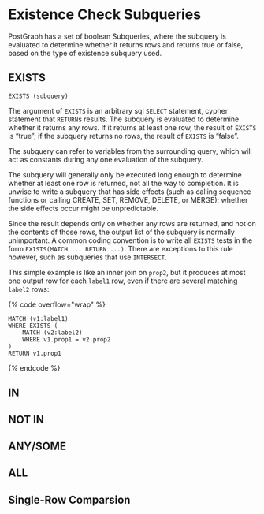 # Existence Check Subqueries

PostGraph has a set of boolean Subqueries, where the subquery is evaluated to determine whether it returns rows and returns true or false, based on the type of existence subquery used.

## EXISTS

```
EXISTS (subquery)
```

The argument of `EXISTS` is an arbitrary sql `SELECT` statement, cypher statement that `RETURN`s results. The subquery is evaluated to determine whether it returns any rows. If it returns at least one row, the result of `EXISTS` is “true”; if the subquery returns no rows, the result of `EXISTS` is “false”.

The subquery can refer to variables from the surrounding query, which will act as constants during any one evaluation of the subquery.

The subquery will generally only be executed long enough to determine whether at least one row is returned, not all the way to completion. It is unwise to write a subquery that has side effects (such as calling sequence functions or calling CREATE, SET, REMOVE, DELETE, or MERGE); whether the side effects occur might be unpredictable.

Since the result depends only on whether any rows are returned, and not on the contents of those rows, the output list of the subquery is normally unimportant. A common coding convention is to write all `EXISTS` tests in the form `EXISTS(MATCH ... RETURN ...)`. There are exceptions to this rule however, such as subqueries that use `INTERSECT`.

This simple example is like an inner join on `prop2`, but it produces at most one output row for each `label1` row, even if there are several matching `label2` rows:

{% code overflow="wrap" %}
```
MATCH (v1:label1)
WHERE EXISTS (
    MATCH (v2:label2) 
    WHERE v1.prop1 = v2.prop2
)
RETURN v1.prop1
```
{% endcode %}

## IN





## NOT IN





## ANY/SOME





## ALL



## Single-Row Comparsion



